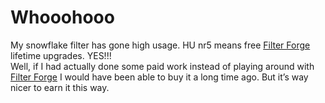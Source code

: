 <!--
  id: 313
  date: 2007-12-17T19:47:04
  modified: 2007-12-17T19:47:04
  slug: whooohooo
  type: post
  excerpt: <p>My snowflake filter has gone high usage. HU nr5 means free Filter Forge lifetime upgrades. YES!!! Well, if I had actually done some paid work instead of playing around with Filter Forge I would have been able to buy it a long time ago. But it&#8217;s way nicer to earn it this way.</p>
  categories: image
  tags: Filter Forge
  inCv: 
  inPortfolio: 
  dateFrom: 
  dateTo: 
-->

# Whooohooo

<p>My snowflake filter has gone high usage. HU nr5 means free <a href="http://www.filterforge.com?affiliateid=200070920" target="_blank">Filter Forge</a> lifetime upgrades. YES!!!<br />
Well, if I had actually done some paid work instead of playing around with <a href="http://www.filterforge.com?affiliateid=200070920" target="_blank">Filter Forge</a> I would have been able to buy it a long time ago. But it&#8217;s way nicer to earn it this way.</p>